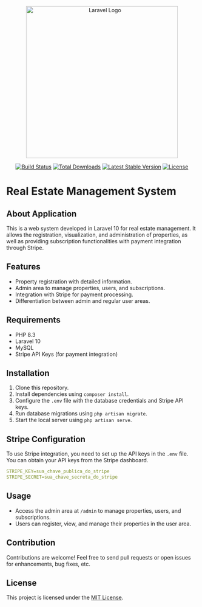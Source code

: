 <p align="center"><a href="https://laravel.com" target="_blank"><img src="https://raw.githubusercontent.com/laravel/art/master/logo-lockup/5%20SVG/2%20CMYK/1%20Full%20Color/laravel-logolockup-cmyk-red.svg" width="400" alt="Laravel Logo"></a></p>

<p align="center">
<a href="https://github.com/laravel/framework/actions"><img src="https://github.com/laravel/framework/workflows/tests/badge.svg" alt="Build Status"></a>
<a href="https://packagist.org/packages/laravel/framework"><img src="https://img.shields.io/packagist/dt/laravel/framework" alt="Total Downloads"></a>
<a href="https://packagist.org/packages/laravel/framework"><img src="https://img.shields.io/packagist/v/laravel/framework" alt="Latest Stable Version"></a>
<a href="https://packagist.org/packages/laravel/framework"><img src="https://img.shields.io/packagist/l/laravel/framework" alt="License"></a>
</p>

# Real Estate Management System

## About Application

This is a web system developed in Laravel 10 for real estate management. It allows the registration, visualization, and administration of properties, as well as providing subscription functionalities with payment integration through Stripe.

## Features

- Property registration with detailed information.
- Admin area to manage properties, users, and subscriptions.
- Integration with Stripe for payment processing.
- Differentiation between admin and regular user areas.

## Requirements

- PHP 8.3
- Laravel 10
- MySQL
- Stripe API Keys (for payment integration)

## Installation

1. Clone this repository.
2. Install dependencies using `composer install`.
3. Configure the `.env` file with the database credentials and Stripe API keys.
4. Run database migrations using `php artisan migrate`.
5. Start the local server using `php artisan serve`.

## Stripe Configuration

To use Stripe integration, you need to set up the API keys in the `.env` file. You can obtain your API keys from the Stripe dashboard.

```yaml 
STRIPE_KEY=sua_chave_publica_do_stripe
STRIPE_SECRET=sua_chave_secreta_do_stripe
```


## Usage

- Access the admin area at `/admin` to manage properties, users, and subscriptions.
- Users can register, view, and manage their properties in the user area.

## Contribution

Contributions are welcome! Feel free to send pull requests or open issues for enhancements, bug fixes, etc.

## License

This project is licensed under the [MIT License](https://opensource.org/licenses/MIT).
